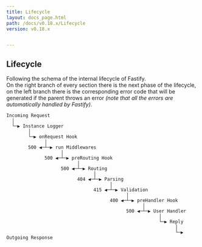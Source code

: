 ```yaml
---
title: Lifecycle
layout: docs_page.html
path: /docs/v0.18.x/Lifecycle
version: v0.18.x


---
```


## Lifecycle
Following the schema of the internal lifecycle of Fastify.  
On the right branch of every section there is the next phase of the lifecycle, on the left branch there is the corresponding error code that will be generated if the parent throws an error *(note that all the errors are automatically handled by Fastify)*.
```
Incoming Request
  │
  └─▶ Instance Logger
        │
        └─▶ onRequest Hook
              │
        500 ◀─┴─▶ run Middlewares
                    │
              500 ◀─┴─▶ preRouting Hook
                          │
                    500 ◀─┴─▶ Routing
                                │
                          404 ◀─┴─▶ Parsing
                                      │
                                415 ◀─┴─▶ Validation
                                            │
                                      400 ◀─┴─▶ preHandler Hook
                                                  │
                                            500 ◀─┴─▶ User Handler
                                                        │
                                                        └─▶ Reply
                                                              │
                                                              └─▶ Outgoing Response
```
